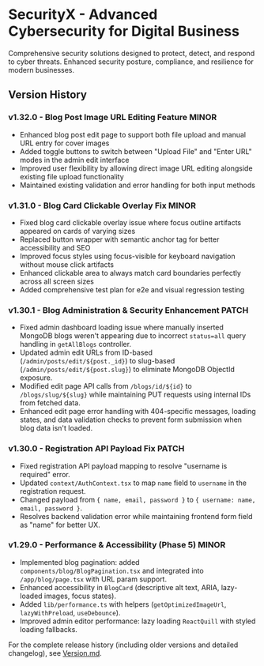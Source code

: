 # SecurityX - Advanced Cybersecurity for Digital Business

Comprehensive security solutions designed to protect, detect, and respond to cyber threats. Enhanced security posture, compliance, and resilience for modern businesses.

## Version History

### v1.32.0 - Blog Post Image URL Editing Feature MINOR
- Enhanced blog post edit page to support both file upload and manual URL entry for cover images
- Added toggle buttons to switch between "Upload File" and "Enter URL" modes in the admin edit interface
- Improved user flexibility by allowing direct image URL editing alongside existing file upload functionality
- Maintained existing validation and error handling for both input methods

### v1.31.0 - Blog Card Clickable Overlay Fix MINOR
- Fixed blog card clickable overlay issue where focus outline artifacts appeared on cards of varying sizes
- Replaced button wrapper with semantic anchor tag for better accessibility and SEO
- Improved focus styles using focus-visible for keyboard navigation without mouse click artifacts
- Enhanced clickable area to always match card boundaries perfectly across all screen sizes
- Added comprehensive test plan for e2e and visual regression testing

### v1.30.1 - Blog Administration & Security Enhancement PATCH
- Fixed admin dashboard loading issue where manually inserted MongoDB blogs weren't appearing due to incorrect `status=all` query handling in `getAllBlogs` controller.
- Updated admin edit URLs from ID-based (`/admin/posts/edit/${post._id}`) to slug-based (`/admin/posts/edit/${post.slug}`) to eliminate MongoDB ObjectId exposure.
- Modified edit page API calls from `/blogs/id/${id}` to `/blogs/slug/${slug}` while maintaining PUT requests using internal IDs from fetched data.
- Enhanced edit page error handling with 404-specific messages, loading states, and data validation checks to prevent form submission when blog data isn't loaded.

### v1.30.0 - Registration API Payload Fix PATCH
- Fixed registration API payload mapping to resolve "username is required" error.
- Updated `context/AuthContext.tsx` to map `name` field to `username` in the registration request.
- Changed payload from `{ name, email, password }` to `{ username: name, email, password }`.
- Resolves backend validation error while maintaining frontend form field as "name" for better UX.

### v1.29.0 - Performance & Accessibility (Phase 5) MINOR
- Implemented blog pagination: added `components/blog/BlogPagination.tsx` and integrated into `/app/blog/page.tsx` with URL param support.
- Enhanced accessibility in `BlogCard` (descriptive alt text, ARIA, lazy-loaded images, focus states).
- Added `lib/performance.ts` with helpers (`getOptimizedImageUrl`, `lazyWithPreload`, `useDebounce`).
- Improved admin editor performance: lazy loading `ReactQuill` with styled loading fallbacks.

For the complete release history (including older versions and detailed changelog), see [Version.md](Version.md).
